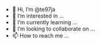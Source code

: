 - 👋 Hi, I’m @te97ja
- 👀 I’m interested in ...
- 🌱 I’m currently learning ...
- 💞️ I’m looking to collaborate on ...
- 📫 How to reach me ...

<!---
te97ja/te97ja is a ✨ special ✨ repository because its `README.md` (this file) appears on your GitHub profile.
You can click the Preview link to take a look at your changes.
--->
